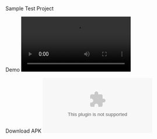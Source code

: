 Sample Test Project

Demo
![Demo](assets/demo.mp4)

Download APK ![assets/app-debug.apk](assets/app-debug.apk)
